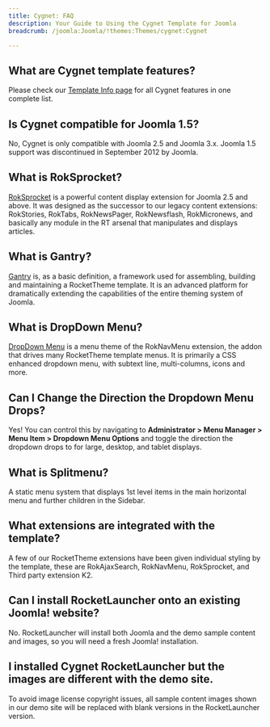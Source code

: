 ```yaml
---
title: Cygnet: FAQ
description: Your Guide to Using the Cygnet Template for Joomla
breadcrumb: /joomla:Joomla/!themes:Themes/cygnet:Cygnet

---
```


What are Cygnet template features?
-----

Please check our [Template Info page][features] for all Cygnet features in one complete list.

Is Cygnet compatible for Joomla 1.5?
-----

No, Cygnet is only compatible with Joomla 2.5 and Joomla 3.x. Joomla 1.5 support was discontinued in September 2012 by Joomla.

What is RokSprocket?
-----

[RokSprocket][roksprocket] is a powerful content display extension for Joomla 2.5 and above. It was designed as the successor to our legacy content extensions: RokStories, RokTabs, RokNewsPager, RokNewsflash, RokMicronews, and basically any module in the RT arsenal that manipulates and displays articles.

What is Gantry?
-----

[Gantry][gantry] is, as a basic definition, a framework used for assembling, building and maintaining a RocketTheme template. It is an advanced platform for dramatically extending the capabilities of the entire theming system of Joomla.

What is DropDown Menu?
-----

[DropDown Menu][dropdown] is a menu theme of the RokNavMenu extension, the addon that drives many RocketTheme template menus. It is primarily a CSS enhanced dropdown menu, with subtext line, multi-columns, icons and more.

Can I Change the Direction the Dropdown Menu Drops?
-----

Yes! You can control this by navigating to **Administrator > Menu Manager > Menu Item > Dropdown Menu Options** and toggle the direction the dropdown drops to for large, desktop, and tablet displays.

What is Splitmenu?
-----

A static menu system that displays 1st level items in the main horizontal menu and further children in the Sidebar.

What extensions are integrated with the template?
-----

A few of our RocketTheme extensions have been given individual styling by the template, these are RokAjaxSearch, RokNavMenu, RokSprocket, and Third party extension K2.

Can I install RocketLauncher onto an existing Joomla! website?
-----

No. RocketLauncher will install both Joomla and the demo sample content and images, so you will need a fresh Joomla! installation.

I installed Cygnet RocketLauncher but the images are different with the demo site.
-----

To avoid image license copyright issues, all sample content images shown in our demo site will be replaced with blank versions in the RocketLauncher version.

[gantry]: http://gantry-framework.org/
[features]: http://demo.rockettheme.com/joomla-templates/cygnet/index.php/features/features-overview
[forum]: http://www.rockettheme.com/forum/joomla-template-cygnet
[roksprocket]: http://www.rockettheme.com/joomla/extensions/roksprocket
[dropdown]: http://demo.rockettheme.com/joomla-templates/cygnet/features/menu-options
[splitmenu]: http://demo.rockettheme.com/joomla-templates/cygnet/features/menu-options
[dropdownoptions]: assets/dropdown.jpg
